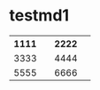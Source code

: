 # testmd1

<table>
  <tr>
    <th>1111<th>
    <th>2222<th>
  <tr>
  <tr>
    <td>3333<td>
    <td>4444<td>
  <tr>
  <tr>
    <td>5555<td>
    <td>6666<td>
  <tr>
</table>
